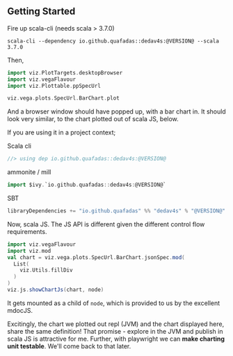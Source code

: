 ## Getting Started

Fire up scala-cli (needs scala > 3.7.0)

```shell
scala-cli --dependency io.github.quafadas::dedav4s:@VERSION@ --scala 3.7.0
```
Then,

```scala mdoc:compile-only
import viz.PlotTargets.desktopBrowser
import viz.vegaFlavour
import viz.Plottable.ppSpecUrl

viz.vega.plots.SpecUrl.BarChart.plot
```
And a browser window should have popped up, with a bar chart in. It should look very similar, to the chart plotted out of scala JS, below.

If you are using it in a project context;

Scala cli

```scala
//> using dep io.github.quafadas::dedav4s:@VERSION@
```

ammonite / mill
```scala
import $ivy.`io.github.quafadas::dedav4s:@VERSION@`
```
SBT
```scala
libraryDependencies += "io.github.quafadas" %% "dedav4s" % "@VERSION@"
```

Now, scala JS. The JS API is different given the different control flow requirements.

```scala mdoc:js
import viz.vegaFlavour
import viz.mod
val chart = viz.vega.plots.SpecUrl.BarChart.jsonSpec.mod(
  List(
    viz.Utils.fillDiv
  )
)
viz.js.showChartJs(chart, node)
```
It gets mounted as a child of `node`, which is provided to us by the excellent mdocJS.

Excitingly, the chart we plotted out repl (JVM) and the chart displayed here, share the same definition! That promise - explore in the JVM and publish in scala JS is attractive for me. Further, with playwright we can **make charting unit testable**. We'll come back to that later.
